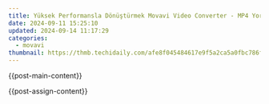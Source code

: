 ```yaml
---
title: Yüksek Performansla Dönüştürmek Movavi Video Converter - MP4 Yorumlayıcısınız [Çevrimiçi Kadar Ücretsiz]
date: 2024-09-11 15:25:10
updated: 2024-09-14 11:17:29
categories:
  - movavi
thumbnail: https://thmb.techidaily.com/afe8f045484617e9f5a2ca5a0fbc786ffaec7f39c500d09279ae8778f97ad566.jpg
---
```


{{post-main-content}}

<ins class="adsbygoogle"
     style="display:block"
     data-ad-format="autorelaxed"
     data-ad-client="ca-pub-7571918770474297"
     data-ad-slot="1223367746"></ins>

{{post-assign-content}}

<ins class="adsbygoogle"
     style="display:block"
     data-ad-client="ca-pub-7571918770474297"
     data-ad-slot="8358498916"
     data-ad-format="auto"
     data-full-width-responsive="true"></ins>
